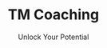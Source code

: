 ---
title: "TM Coaching"
subtitle: "Unlock Your Potential"
background_image: "/images/jaguar.jpg"
description: "Thrive through life's multiple challenges and changes after 40"
---